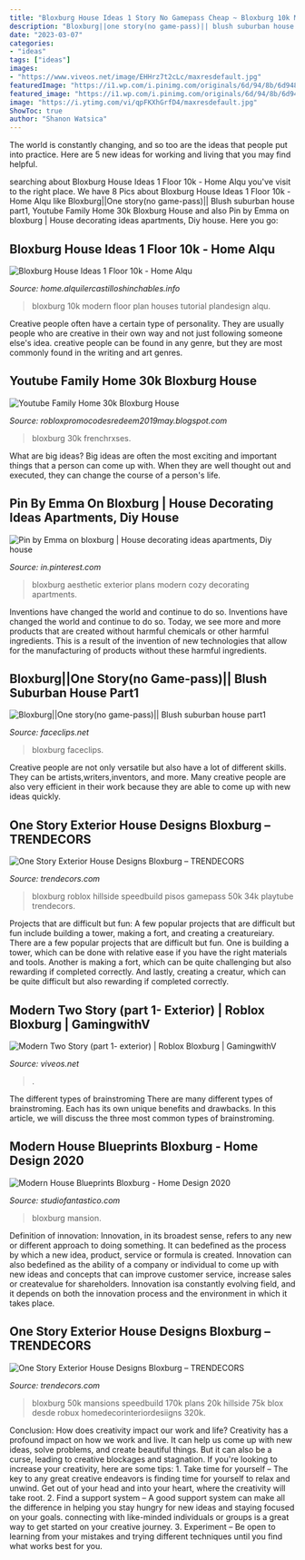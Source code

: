 ```yaml
---
title: "Bloxburg House Ideas 1 Story No Gamepass Cheap ~ Bloxburg 10k Modern Floor Plan Houses Tutorial Plandesign Alqu"
description: "Bloxburg||one story(no game-pass)|| blush suburban house part1"
date: "2023-03-07"
categories:
- "ideas"
tags: ["ideas"]
images:
- "https://www.viveos.net/image/EHHrz7t2cLc/maxresdefault.jpg"
featuredImage: "https://i1.wp.com/i.pinimg.com/originals/6d/94/8b/6d948b4648cd883c13f52184a7cdccf7.jpg?w=1140&amp;ssl=1"
featured_image: "https://i1.wp.com/i.pinimg.com/originals/6d/94/8b/6d948b4648cd883c13f52184a7cdccf7.jpg?w=1140&amp;ssl=1"
image: "https://i.ytimg.com/vi/qpFKXhGrfD4/maxresdefault.jpg"
ShowToc: true
author: "Shanon Watsica"
---
```



The world is constantly changing, and so too are the ideas that people put into practice. Here are 5 new ideas for working and living that you may find helpful.

	

		
searching about Bloxburg House Ideas 1 Floor 10k - Home Alqu you've visit to the right place. We have 8 Pics about Bloxburg House Ideas 1 Floor 10k - Home Alqu like Bloxburg||One story(no game-pass)|| Blush suburban house part1, Youtube Family Home 30k Bloxburg House and also Pin by Emma on bloxburg | House decorating ideas apartments, Diy house. Here you go:
		
    
## Bloxburg House Ideas 1 Floor 10k - Home Alqu

<img loading=lazy src="https://i1.wp.com/i.ytimg.com/vi/UzL58feO1ks/hqdefault.jpg?resize=480%2C360&amp;ssl=1" onerror="this.onerror=null;this.src='https://tse2.mm.bing.net/th?id=OIP.eWi3mP4L74ZmLxBMCtpkOAHaFj&amp;pid=15.1';" alt="Bloxburg House Ideas 1 Floor 10k - Home Alqu">

_Source: home.alquilercastilloshinchables.info_

>bloxburg 10k modern floor plan houses tutorial plandesign alqu. 

	

Creative people often have a certain type of personality. They are usually people who are creative in their own way and not just following someone else's idea. creative people can be found in any genre, but they are most commonly found in the writing and art genres.

    
## Youtube Family Home 30k Bloxburg House

<img loading=lazy src="https://lh3.googleusercontent.com/proxy/bskA3AXuehZHqcNhTLtp_8DwEx4C8Ddx8rhHXA90um_mhwtaFQVT4J9JYPgYus7zyyaGRLM0c_BTnc-8FjgMpvrgTQ=w1200-h630-p-k-no-nu" onerror="this.onerror=null;this.src='https://tse1.mm.bing.net/th?id=OIP.qZ8Tdn6J2DRKZ8SHwJ8BzgHaD2&amp;pid=15.1';" alt="Youtube Family Home 30k Bloxburg House">

_Source: robloxpromocodesredeem2019may.blogspot.com_

>bloxburg 30k frenchrxses. 

	

What are big ideas?
Big ideas are often the most exciting and important things that a person can come up with. When they are well thought out and executed, they can change the course of a person's life.

    
## Pin By Emma On Bloxburg | House Decorating Ideas Apartments, Diy House

<img loading=lazy src="https://i.pinimg.com/originals/43/12/26/4312269e60116e619e09a9ff3a2c7d5c.png" onerror="this.onerror=null;this.src='https://tse2.mm.bing.net/th?id=OIP.sTDbftyA4sJheoQV1S4MRgHaEK&amp;pid=15.1';" alt="Pin by Emma on bloxburg | House decorating ideas apartments, Diy house">

_Source: in.pinterest.com_

>bloxburg aesthetic exterior plans modern cozy decorating apartments. 

	

Inventions have changed the world and continue to do so.
Inventions have changed the world and continue to do so. Today, we see more and more products that are created without harmful chemicals or other harmful ingredients. This is a result of the invention of new technologies that allow for the manufacturing of products without these harmful ingredients.

    
## Bloxburg||One Story(no Game-pass)|| Blush Suburban House Part1

<img loading=lazy src="https://www.faceclips.net/image/4qqLw9G4kO8/maxresdefault.jpg" onerror="this.onerror=null;this.src='https://tse3.mm.bing.net/th?id=OIP.rhi95aDOXHcm5fnb88mbgQHaEK&amp;pid=15.1';" alt="Bloxburg||One story(no game-pass)|| Blush suburban house part1">

_Source: faceclips.net_

>bloxburg faceclips. 

	

Creative people are not only versatile but also have a lot of different skills. They can be artists,writers,inventors, and more. Many creative people are also very efficient in their work because they are able to come up with new ideas quickly.

    
## One Story Exterior House Designs Bloxburg – TRENDECORS

<img loading=lazy src="https://i1.wp.com/i.pinimg.com/originals/6d/94/8b/6d948b4648cd883c13f52184a7cdccf7.jpg?w=1140&amp;ssl=1" onerror="this.onerror=null;this.src='https://tse3.mm.bing.net/th?id=OIP.xJAmylpfc4ThZb_fJzb8LAHaEK&amp;pid=15.1';" alt="One Story Exterior House Designs Bloxburg – TRENDECORS">

_Source: trendecors.com_

>bloxburg roblox hillside speedbuild pisos gamepass 50k 34k playtube trendecors. 

	

Projects that are difficult but fun: A few popular projects that are difficult but fun include building a tower, making a fort, and creating a creatureiary.
There are a few popular projects that are difficult but fun. One is building a tower, which can be done with relative ease if you have the right materials and tools. Another is making a fort, which can be quite challenging but also rewarding if completed correctly. And lastly, creating a creatur, which can be quite difficult but also rewarding if completed correctly.

    
## Modern Two Story (part 1- Exterior) | Roblox Bloxburg | GamingwithV

<img loading=lazy src="https://www.viveos.net/image/EHHrz7t2cLc/maxresdefault.jpg" onerror="this.onerror=null;this.src='https://tse1.mm.bing.net/th?id=OIP.u4r-bYJE4pyNtlA5Z70hqwHaEK&amp;pid=15.1';" alt="Modern Two Story (part 1- exterior) | Roblox Bloxburg | GamingwithV">

_Source: viveos.net_

>. 

	

The different types of brainstroming
There are many different types of brainstroming. Each has its own unique benefits and drawbacks. In this article, we will discuss the three most common types of brainstroming.

    
## Modern House Blueprints Bloxburg - Home Design 2020

<img loading=lazy src="https://i.ytimg.com/vi/qpFKXhGrfD4/maxresdefault.jpg" onerror="this.onerror=null;this.src='https://tse4.mm.bing.net/th?id=OIP.AA7pdmg2wCzzMF07SkrWngHaEK&amp;pid=15.1';" alt="Modern House Blueprints Bloxburg - Home Design 2020">

_Source: studiofantastico.com_

>bloxburg mansion. 

	

Definition of innovation:
Innovation, in its broadest sense, refers to any new or different approach to doing something. It can bedefined as the process by which a new idea, product, service or formula is created. Innovation can also bedefined as the ability of a company or individual to come up with new ideas and concepts that can improve customer service, increase sales or createvalue for shareholders. Innovation isa constantly evolving field, and it depends on both the innovation process and the environment in which it takes place.

    
## One Story Exterior House Designs Bloxburg – TRENDECORS

<img loading=lazy src="https://i2.wp.com/i.pinimg.com/originals/a4/bc/51/a4bc51c8f7905384b6e26d5ffbe9a53f.jpg?ssl=1" onerror="this.onerror=null;this.src='https://tse4.mm.bing.net/th?id=OIP.UvMG7-rxERLo83Nda2KXMwHaEK&amp;pid=15.1';" alt="One Story Exterior House Designs Bloxburg – TRENDECORS">

_Source: trendecors.com_

>bloxburg 50k mansions speedbuild 170k plans 20k hillside 75k blox desde robux homedecorinteriordesiigns 320k. 

	

Conclusion: How does creativity impact our work and life?
Creativity has a profound impact on how we work and live. It can help us come up with new ideas, solve problems, and create beautiful things. But it can also be a curse, leading to creative blockages and stagnation. If you're looking to increase your creativity, here are some tips: 1. Take time for yourself – The key to any great creative endeavors is finding time for yourself to relax and unwind. Get out of your head and into your heart, where the creativity will take root. 2. Find a support system – A good support system can make all the difference in helping you stay hungry for new ideas and staying focused on your goals. connecting with like-minded individuals or groups is a great way to get started on your creative journey. 3. Experiment – Be open to learning from your mistakes and trying different techniques until you find what works best for you.

